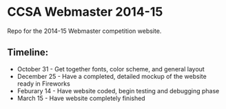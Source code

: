 CCSA Webmaster 2014-15
======================

Repo for the 2014-15 Webmaster competition website. 

<h2>Timeline:</h2>
<ul>
  <li>October 31 - Get together fonts, color scheme, and general layout</li>
  <li>December 25 - Have a completed, detailed mockup of the website ready in Fireworks</li>
  <li>Feburary 14 - Have website coded, begin testing and debugging phase</li>
  <li>March 15 - Have website completely finished</li>
</ul>
